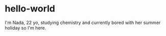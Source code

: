 # hello-world

I'm Nada, 22 yo, studying chemistry and currently bored with her summer holiday so I'm here.
